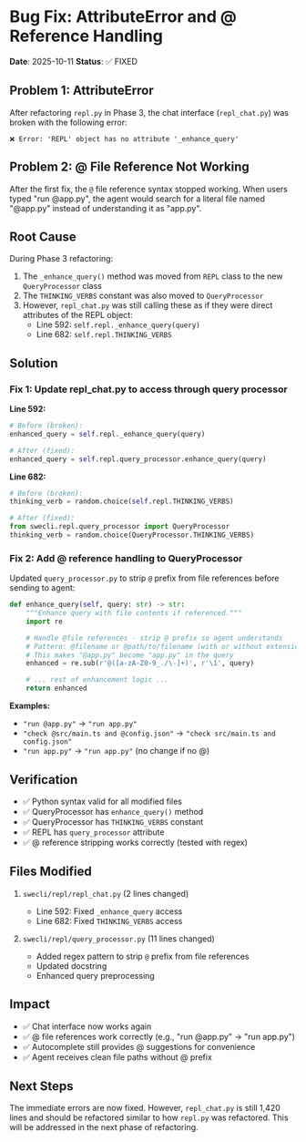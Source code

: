 # Bug Fix: AttributeError and @ Reference Handling

**Date**: 2025-10-11
**Status**: ✅ FIXED

## Problem 1: AttributeError

After refactoring `repl.py` in Phase 3, the chat interface (`repl_chat.py`) was broken with the following error:

```
❌ Error: 'REPL' object has no attribute '_enhance_query'
```

## Problem 2: @ File Reference Not Working

After the first fix, the `@` file reference syntax stopped working. When users typed "run @app.py", the agent would search for a literal file named "@app.py" instead of understanding it as "app.py".

## Root Cause

During Phase 3 refactoring:
1. The `_enhance_query()` method was moved from `REPL` class to the new `QueryProcessor` class
2. The `THINKING_VERBS` constant was also moved to `QueryProcessor`
3. However, `repl_chat.py` was still calling these as if they were direct attributes of the REPL object:
   - Line 592: `self.repl._enhance_query(query)`
   - Line 682: `self.repl.THINKING_VERBS`

## Solution

### Fix 1: Update repl_chat.py to access through query processor

**Line 592:**
```python
# Before (broken):
enhanced_query = self.repl._enhance_query(query)

# After (fixed):
enhanced_query = self.repl.query_processor.enhance_query(query)
```

**Line 682:**
```python
# Before (broken):
thinking_verb = random.choice(self.repl.THINKING_VERBS)

# After (fixed):
from swecli.repl.query_processor import QueryProcessor
thinking_verb = random.choice(QueryProcessor.THINKING_VERBS)
```

### Fix 2: Add @ reference handling to QueryProcessor

Updated `query_processor.py` to strip `@` prefix from file references before sending to agent:

```python
def enhance_query(self, query: str) -> str:
    """Enhance query with file contents if referenced."""
    import re

    # Handle @file references - strip @ prefix so agent understands
    # Pattern: @filename or @path/to/filename (with or without extension)
    # This makes "@app.py" become "app.py" in the query
    enhanced = re.sub(r'@([a-zA-Z0-9_./\-]+)', r'\1', query)

    # ... rest of enhancement logic ...
    return enhanced
```

**Examples:**
- `"run @app.py"` → `"run app.py"`
- `"check @src/main.ts and @config.json"` → `"check src/main.ts and config.json"`
- `"run app.py"` → `"run app.py"` (no change if no @)

## Verification

- ✅ Python syntax valid for all modified files
- ✅ QueryProcessor has `enhance_query()` method
- ✅ QueryProcessor has `THINKING_VERBS` constant
- ✅ REPL has `query_processor` attribute
- ✅ @ reference stripping works correctly (tested with regex)

## Files Modified

1. `swecli/repl/repl_chat.py` (2 lines changed)
   - Line 592: Fixed `_enhance_query` access
   - Line 682: Fixed `THINKING_VERBS` access

2. `swecli/repl/query_processor.py` (11 lines changed)
   - Added regex pattern to strip `@` prefix from file references
   - Updated docstring
   - Enhanced query preprocessing

## Impact

- ✅ Chat interface now works again
- ✅ @ file references work correctly (e.g., "run @app.py" → "run app.py")
- ✅ Autocomplete still provides @ suggestions for convenience
- ✅ Agent receives clean file paths without @ prefix

## Next Steps

The immediate errors are now fixed. However, `repl_chat.py` is still 1,420 lines and should be refactored similar to how `repl.py` was refactored. This will be addressed in the next phase of refactoring.
